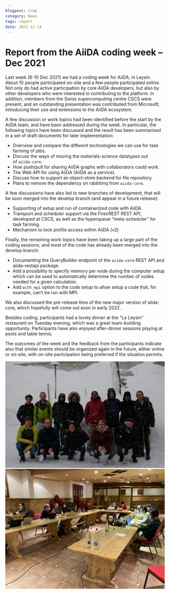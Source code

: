 ```yaml
---
blogpost: true
category: News
tags: report
date: 2021-12-14
---
```


# Report from the AiiDA coding week – Dec 2021

Last week (6-10 Dec 2021) we had a coding week for AiiDA, in Leysin. About 10 people participated on-site and a few people participated online. Not only do had active participation by core AiiDA developers, but also by other developers who were interested in contributing to the platform. In addition, members from the Swiss supercomputing centre CSCS were present, and an outstanding presentation was contributed from Microsoft, introducing their use and extensions to the AiiDA ecosystem.

A few discussion or work topics had been identified before the start by the AiiDA team, and have been addressed during the week. In particular, the following topics have been discussed and the result has been summarised in a set of draft documents for later implementation:

- Overview and compare the different technologies we can use for task farming of jobs.
- Discuss the ways of moving the materials-science datatypes out of `aiida-core`.
- How push/pull for sharing AiiDA graphs with collaborators could work.
- The Web API for using AiiDA (AiiDA as a service).
- Discuss how to support an object-store backend for file repository.
- Plans to remove the dependency on rabbitmq from `aiida-core`.

A few discussions have also led to new branches of development, that will be soon merged into the develop branch (and appear in a future release):

- Supporting of setup and run of containerized code with AiiDA.
- Transport and scheduler support via the FirecREST REST API, developed at CSCS, as well as the hyperqueue “meta-scheduler” for task farming.
- Mechanism to lock profile access within AiiDA (v2)

Finally, the remaining work topics have been taking up a large part of the coding sessions, and most of the code has already been merged into the develop branch:

- Documenting the QueryBuilder endpoint of the `aiida-core` REST API and aiida-restapi package.
- Add a possibility to specify memory per node during the computer setup which can be used to automatically determine the number of nodes needed for a given calculation.
- Add `with_mpi` option to the code setup to allow setup a code that, for example, can’t be run with MPI.

We also discussed the pre-release time of the new major version of aiida-core, which hopefully will come out soon in early 2022.

Besides coding, participants had a lovely dinner at the “Le Leysin” restaurant on Tuesday evening, which was a great team-building opportunity. Participants have also enjoyed after-dinner sessions playing at pools and table tennis.

The outcomes of the week and the feedback from the participants indicate also that similar events should be organized again in the future, either online or on-site, with on-site participation being preferred if the situation permits.

![Group picture](../pics/Coding-week-2021-12-10-1.jpeg)
![Working picture](../pics/Coding-week-2021-12-10-2.png)
